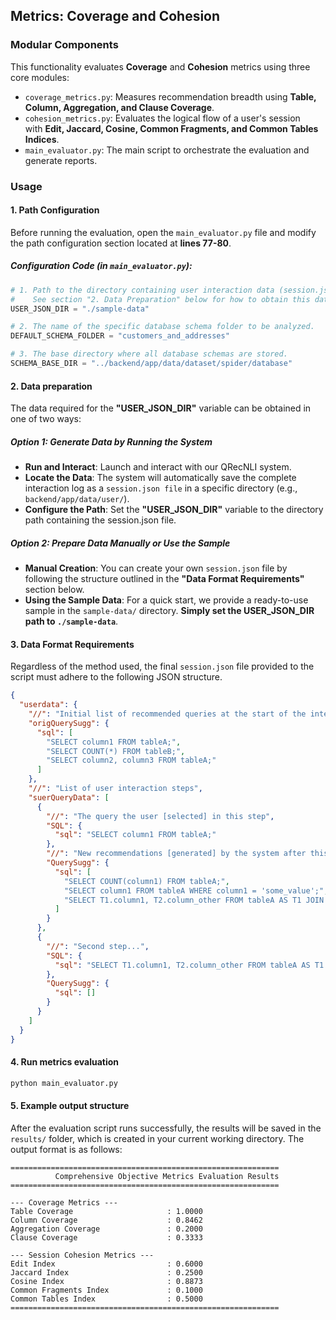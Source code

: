 ## Metrics: Coverage and Cohesion

### Modular Components

This functionality evaluates **Coverage** and **Cohesion** metrics using three core modules:

* `coverage_metrics.py`: Measures recommendation breadth using **Table, Column, Aggregation, and Clause Coverage**.
* `cohesion_metrics.py`: Evaluates the logical flow of a user's session with **Edit, Jaccard, Cosine, Common Fragments, and Common Tables Indices**.
* `main_evaluator.py`: The main script to orchestrate the evaluation and generate reports.

### Usage

#### 1. Path Configuration

Before running the evaluation, open the `main_evaluator.py` file and modify the path configuration section located at **lines 77-80**.

##### Configuration Code (in `main_evaluator.py`):
```python
# 1. Path to the directory containing user interaction data (session.json).
#    See section "2. Data Preparation" below for how to obtain this data.
USER_JSON_DIR = "./sample-data"

# 2. The name of the specific database schema folder to be analyzed.
DEFAULT_SCHEMA_FOLDER = "customers_and_addresses"

# 3. The base directory where all database schemas are stored.
SCHEMA_BASE_DIR = "../backend/app/data/dataset/spider/database"
```

#### 2. Data preparation

The data required for the **"USER_JSON_DIR"** variable can be obtained in one of two ways:

##### Option 1: Generate Data by Running the System

* **Run and Interact**: Launch and interact with our QRecNLI system.
* **Locate the Data**: The system will automatically save the complete interaction log as a `session.json file` in a specific directory (e.g., `backend/app/data/user/`).
* **Configure the Path**: Set the **"USER_JSON_DIR"** variable to the directory path containing the session.json file.

##### Option 2: Prepare Data Manually or Use the Sample

* **Manual Creation**: You can create your own `session.json` file by following the structure outlined in the **"Data Format Requirements"** section below.
* **Using the Sample Data**: For a quick start, we provide a ready-to-use sample in the `sample-data/` directory. **Simply set the USER_JSON_DIR path to `./sample-data`**.

#### 3. Data Format Requirements

Regardless of the method used, the final `session.json` file provided to the script must adhere to the following JSON structure.

```json
{
  "userdata": {
    "//": "Initial list of recommended queries at the start of the interaction",
    "origQuerySugg": {
      "sql": [
        "SELECT column1 FROM tableA;",
        "SELECT COUNT(*) FROM tableB;",
        "SELECT column2, column3 FROM tableA;"
      ]
    },
    "//": "List of user interaction steps",
    "suerQueryData": [
      {
        "//": "The query the user [selected] in this step",
        "SQL": {
          "sql": "SELECT column1 FROM tableA;"
        },
        "//": "New recommendations [generated] by the system after this step",
        "QuerySugg": {
          "sql": [
            "SELECT COUNT(column1) FROM tableA;",
            "SELECT column1 FROM tableA WHERE column1 = 'some_value';",
            "SELECT T1.column1, T2.column_other FROM tableA AS T1 JOIN tableB AS T2 ON T1.id = T2.id;"
          ]
        }
      },
      {
        "//": "Second step...",
        "SQL": {
          "sql": "SELECT T1.column1, T2.column_other FROM tableA AS T1 JOIN tableB AS T2 ON T1.id = T2.id;"
        },
        "QuerySugg": {
          "sql": []
        }
      }
    ]
  }
}
```

#### 4. Run metrics evaluation

```python
python main_evaluator.py
```

#### 5. Example output structure

After the evaluation script runs successfully, the results will be saved in the `results/` folder, which is created in your current working directory. The output format is as follows:

```text
============================================================
          Comprehensive Objective Metrics Evaluation Results
============================================================

--- Coverage Metrics ---
Table Coverage                     : 1.0000
Column Coverage                    : 0.8462
Aggregation Coverage               : 0.2000
Clause Coverage                    : 0.3333

--- Session Cohesion Metrics ---
Edit Index                         : 0.6000
Jaccard Index                      : 0.2500
Cosine Index                       : 0.8873
Common Fragments Index             : 0.1000
Common Tables Index                : 0.5000
============================================================
```
